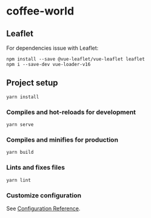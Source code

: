 # coffee-world
## Leaflet
For dependencies issue with Leaflet: 
```
npm install --save @vue-leaflet/vue-leaflet leaflet
npm i --save-dev vue-loader-v16
```

## Project setup
```
yarn install
```

### Compiles and hot-reloads for development
```
yarn serve
```

### Compiles and minifies for production
```
yarn build
```

### Lints and fixes files
```
yarn lint
```

### Customize configuration
See [Configuration Reference](https://cli.vuejs.org/config/).
